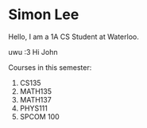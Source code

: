 # Simon Lee

Hello, I am a 1A CS Student at Waterloo.

uwu :3 Hi John

Courses in this semester:
1. CS135
2. MATH135
3. MATH137
4. PHYS111
5. SPCOM 100
